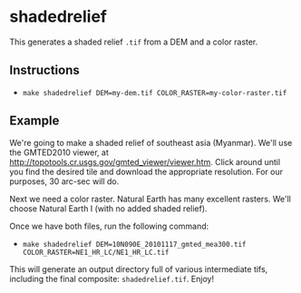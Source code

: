 # shadedrelief

This generates a shaded relief `.tif` from a DEM and a color raster.

## Instructions

- `make shadedrelief DEM=my-dem.tif COLOR_RASTER=my-color-raster.tif`

## Example

We're going to make a shaded relief of southeast asia (Myanmar). We'll use the GMTED2010 viewer, at http://topotools.cr.usgs.gov/gmted_viewer/viewer.htm. Click around until you find the desired tile and download the appropriate resolution. For our purposes, 30 arc-sec will do.

Next we need a color raster. Natural Earth has many excellent rasters. We'll choose Natural Earth I (with no added shaded relief).

Once we have both files, run the following command:

- `make shadedrelief DEM=10N090E_20101117_gmted_mea300.tif COLOR_RASTER=NE1_HR_LC/NE1_HR_LC.tif`

This will generate an output directory full of various intermediate tifs, including the final composite: `shadedrelief.tif`. Enjoy!
